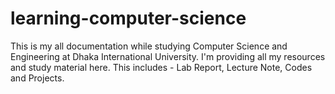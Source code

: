 # learning-computer-science
 This is my all documentation while studying Computer Science and Engineering at Dhaka International University.  I'm providing all my resources and study material here.  This includes - Lab Report, Lecture Note, Codes and Projects.
